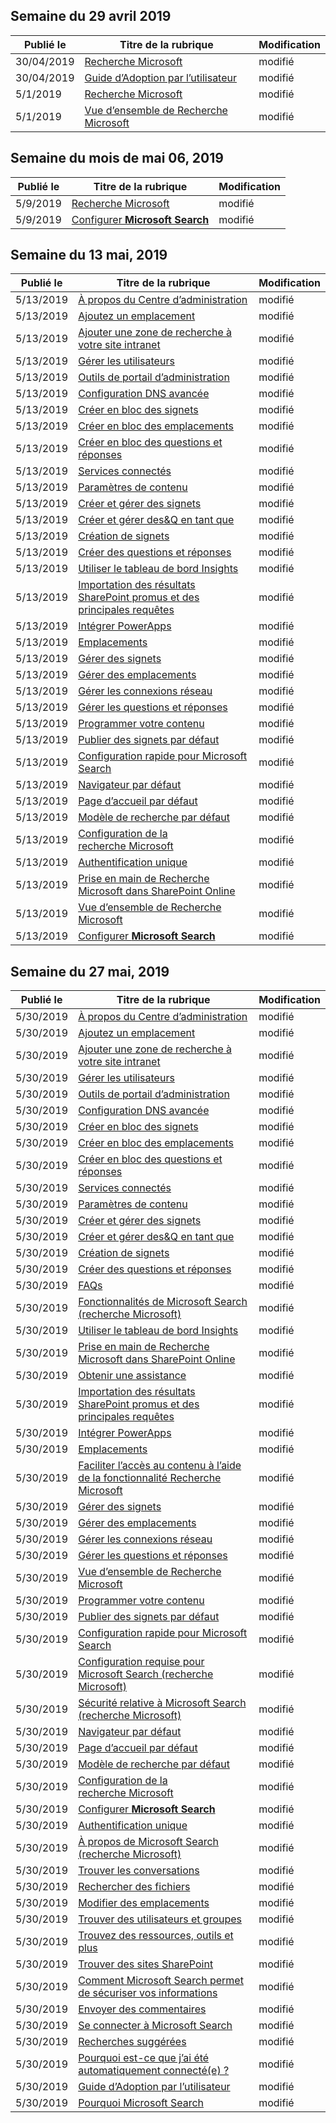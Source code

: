 <!-- This file is generated automatically each week. Changes made to this file will be overwritten.-->




## <a name="week-of-april-29-2019"></a>Semaine du 29 avril 2019


| Publié le |Titre de la rubrique | Modification |
|------|------------|--------|
| 30/04/2019 | [Recherche Microsoft](/MicrosoftSearch/microsoft-search) | modifié |
| 30/04/2019 | [ Guide d’Adoption par l’utilisateur](/MicrosoftSearch/user-adoption-guide) | modifié |
| 5/1/2019 | [Recherche Microsoft](/MicrosoftSearch/microsoft-search) | modifié |
| 5/1/2019 | [Vue d’ensemble de Recherche Microsoft](/MicrosoftSearch/overview-microsoft-search) | modifié |


## <a name="week-of-may-06-2019"></a>Semaine du mois de mai 06, 2019


| Publié le |Titre de la rubrique | Modification |
|------|------------|--------|
| 5/9/2019 | [Recherche Microsoft](/MicrosoftSearch/index) | modifié |
| 5/9/2019 | [Configurer **Microsoft Search**](/MicrosoftSearch/setup-microsoft-search) | modifié |


## <a name="week-of-may-13-2019"></a>Semaine du 13 mai, 2019


| Publié le |Titre de la rubrique | Modification |
|------|------------|--------|
| 5/13/2019 | [À propos du Centre d’administration](/MicrosoftSearch/about-the-admin-portal) | modifié |
| 5/13/2019 | [Ajoutez un emplacement](/MicrosoftSearch/add-a-location) | modifié |
| 5/13/2019 | [Ajouter une zone de recherche à votre site intranet](/MicrosoftSearch/add-a-search-box-to-your-intranet-site) | modifié |
| 5/13/2019 | [Gérer les utilisateurs](/MicrosoftSearch/add-users) | modifié |
| 5/13/2019 | [Outils de portail d’administration](/MicrosoftSearch/admin-portal-tools) | modifié |
| 5/13/2019 | [Configuration DNS avancée](/MicrosoftSearch/advanced-dns-configuration) | modifié |
| 5/13/2019 | [Créer en bloc des signets](/MicrosoftSearch/bulk-create-bookmarks) | modifié |
| 5/13/2019 | [Créer en bloc des emplacements](/MicrosoftSearch/bulk-create-locations) | modifié |
| 5/13/2019 | [Créer en bloc des questions et réponses](/MicrosoftSearch/bulk-create-qas) | modifié |
| 5/13/2019 | [Services connectés](/MicrosoftSearch/connected-services) | modifié |
| 5/13/2019 | [Paramètres de contenu](/MicrosoftSearch/content-settings) | modifié |
| 5/13/2019 | [Créer et gérer des signets](/MicrosoftSearch/create-and-manage-bookmarks) | modifié |
| 5/13/2019 | [Créer et gérer des&Q en tant que](/MicrosoftSearch/create-and-manage-qas) | modifié |
| 5/13/2019 | [Création de signets](/MicrosoftSearch/create-bookmarks) | modifié |
| 5/13/2019 | [Créer des questions et réponses](/MicrosoftSearch/create-qas) | modifié |
| 5/13/2019 | [Utiliser le tableau de bord Insights](/MicrosoftSearch/get-insights) | modifié |
| 5/13/2019 | [Importation des résultats SharePoint promus et des principales requêtes](/MicrosoftSearch/import-sharepoint-promoted-results-and-top-queries) | modifié |
| 5/13/2019 | [Intégrer PowerApps](/MicrosoftSearch/integrate-powerapps) | modifié |
| 5/13/2019 | [Emplacements](/MicrosoftSearch/locations) | modifié |
| 5/13/2019 | [Gérer des signets](/MicrosoftSearch/manage-bookmarks) | modifié |
| 5/13/2019 | [Gérer des emplacements](/MicrosoftSearch/manage-locations) | modifié |
| 5/13/2019 | [Gérer les connexions réseau](/MicrosoftSearch/manage-network-connections) | modifié |
| 5/13/2019 | [Gérer les questions et réponses](/MicrosoftSearch/manage-qas) | modifié |
| 5/13/2019 | [Programmer votre contenu](/MicrosoftSearch/plan-your-content) | modifié |
| 5/13/2019 | [Publier des signets par défaut](/MicrosoftSearch/publish-default-bookmarks) | modifié |
| 5/13/2019 | [Configuration rapide pour Microsoft Search](/MicrosoftSearch/quick-set-up) | modifié |
| 5/13/2019 | [Navigateur par défaut](/MicrosoftSearch/set-default-browser) | modifié |
| 5/13/2019 | [Page d’accueil par défaut](/MicrosoftSearch/set-default-homepage) | modifié |
| 5/13/2019 | [Modèle de recherche par défaut](/MicrosoftSearch/set-default-search-engine) | modifié |
| 5/13/2019 | [Configuration de la recherche Microsoft](/MicrosoftSearch/set-up-microsoft-search) | modifié |
| 5/13/2019 | [Authentification unique](/MicrosoftSearch/test-single-sign-on) | modifié |
| 5/13/2019 | [Prise en main de Recherche Microsoft dans SharePoint Online](/MicrosoftSearch/get-started-search-in-sharepoint-online) | modifié |
| 5/13/2019 | [Vue d’ensemble de Recherche Microsoft](/MicrosoftSearch/overview-microsoft-search) | modifié |
| 5/13/2019 | [Configurer **Microsoft Search**](/MicrosoftSearch/setup-microsoft-search) | modifié |


## <a name="week-of-may-27-2019"></a>Semaine du 27 mai, 2019


| Publié le |Titre de la rubrique | Modification |
|------|------------|--------|
| 5/30/2019 | [À propos du Centre d’administration](/MicrosoftSearch/about-the-admin-portal) | modifié |
| 5/30/2019 | [Ajoutez un emplacement](/MicrosoftSearch/add-a-location) | modifié |
| 5/30/2019 | [Ajouter une zone de recherche à votre site intranet](/MicrosoftSearch/add-a-search-box-to-your-intranet-site) | modifié |
| 5/30/2019 | [Gérer les utilisateurs](/MicrosoftSearch/add-users) | modifié |
| 5/30/2019 | [Outils de portail d’administration](/MicrosoftSearch/admin-portal-tools) | modifié |
| 5/30/2019 | [Configuration DNS avancée](/MicrosoftSearch/advanced-dns-configuration) | modifié |
| 5/30/2019 | [Créer en bloc des signets](/MicrosoftSearch/bulk-create-bookmarks) | modifié |
| 5/30/2019 | [Créer en bloc des emplacements](/MicrosoftSearch/bulk-create-locations) | modifié |
| 5/30/2019 | [Créer en bloc des questions et réponses](/MicrosoftSearch/bulk-create-qas) | modifié |
| 5/30/2019 | [Services connectés](/MicrosoftSearch/connected-services) | modifié |
| 5/30/2019 | [Paramètres de contenu](/MicrosoftSearch/content-settings) | modifié |
| 5/30/2019 | [Créer et gérer des signets](/MicrosoftSearch/create-and-manage-bookmarks) | modifié |
| 5/30/2019 | [Créer et gérer des&Q en tant que](/MicrosoftSearch/create-and-manage-qas) | modifié |
| 5/30/2019 | [Création de signets](/MicrosoftSearch/create-bookmarks) | modifié |
| 5/30/2019 | [Créer des questions et réponses](/MicrosoftSearch/create-qas) | modifié |
| 5/30/2019 | [FAQs](/MicrosoftSearch/faqs) | modifié |
| 5/30/2019 | [Fonctionnalités de Microsoft Search (recherche Microsoft)](/MicrosoftSearch/features) | modifié |
| 5/30/2019 | [Utiliser le tableau de bord Insights](/MicrosoftSearch/get-insights) | modifié |
| 5/30/2019 | [Prise en main de Recherche Microsoft dans SharePoint Online](/MicrosoftSearch/get-started-search-in-sharepoint-online) | modifié |
| 5/30/2019 | [Obtenir une assistance](/MicrosoftSearch/get-support) | modifié |
| 5/30/2019 | [Importation des résultats SharePoint promus et des principales requêtes](/MicrosoftSearch/import-sharepoint-promoted-results-and-top-queries) | modifié |
| 5/30/2019 | [Intégrer PowerApps](/MicrosoftSearch/integrate-powerapps) | modifié |
| 5/30/2019 | [Emplacements](/MicrosoftSearch/locations) | modifié |
| 5/30/2019 | [Faciliter l’accès au contenu à l’aide de la fonctionnalité Recherche Microsoft](/MicrosoftSearch/make-content-easy-to-find) | modifié |
| 5/30/2019 | [Gérer des signets](/MicrosoftSearch/manage-bookmarks) | modifié |
| 5/30/2019 | [Gérer des emplacements](/MicrosoftSearch/manage-locations) | modifié |
| 5/30/2019 | [Gérer les connexions réseau](/MicrosoftSearch/manage-network-connections) | modifié |
| 5/30/2019 | [Gérer les questions et réponses](/MicrosoftSearch/manage-qas) | modifié |
| 5/30/2019 | [Vue d’ensemble de Recherche Microsoft](/MicrosoftSearch/overview-microsoft-search) | modifié |
| 5/30/2019 | [Programmer votre contenu](/MicrosoftSearch/plan-your-content) | modifié |
| 5/30/2019 | [Publier des signets par défaut](/MicrosoftSearch/publish-default-bookmarks) | modifié |
| 5/30/2019 | [Configuration rapide pour Microsoft Search](/MicrosoftSearch/quick-set-up) | modifié |
| 5/30/2019 | [Configuration requise pour Microsoft Search (recherche Microsoft)](/MicrosoftSearch/requirements) | modifié |
| 5/30/2019 | [Sécurité relative à Microsoft Search (recherche Microsoft)](/MicrosoftSearch/security) | modifié |
| 5/30/2019 | [Navigateur par défaut](/MicrosoftSearch/set-default-browser) | modifié |
| 5/30/2019 | [Page d’accueil par défaut](/MicrosoftSearch/set-default-homepage) | modifié |
| 5/30/2019 | [Modèle de recherche par défaut](/MicrosoftSearch/set-default-search-engine) | modifié |
| 5/30/2019 | [Configuration de la recherche Microsoft](/MicrosoftSearch/set-up-microsoft-search) | modifié |
| 5/30/2019 | [Configurer **Microsoft Search**](/MicrosoftSearch/setup-microsoft-search) | modifié |
| 5/30/2019 | [Authentification unique](/MicrosoftSearch/test-single-sign-on) | modifié |
| 5/30/2019 | [À propos de Microsoft Search (recherche Microsoft)](/MicrosoftSearch/use/about-microsoft-search) | modifié |
| 5/30/2019 | [Trouver les conversations](/MicrosoftSearch/use/find-conversations) | modifié |
| 5/30/2019 | [Rechercher des fichiers](/MicrosoftSearch/use/find-files) | modifié |
| 5/30/2019 | [Modifier des emplacements](/MicrosoftSearch/use/find-locations) | modifié |
| 5/30/2019 | [Trouver des utilisateurs et groupes](/MicrosoftSearch/use/find-people-and-groups) | modifié |
| 5/30/2019 | [Trouvez des ressources, outils et plus](/MicrosoftSearch/use/find-resources-tools-and-more) | modifié |
| 5/30/2019 | [Trouver des sites SharePoint](/MicrosoftSearch/use/find-sharepoint-sites) | modifié |
| 5/30/2019 | [Comment Microsoft Search permet de sécuriser vos informations](/MicrosoftSearch/use/how-microsoft-search-keeps-your-info-secure) | modifié |
| 5/30/2019 | [Envoyer des commentaires](/MicrosoftSearch/use/send-feedback) | modifié |
| 5/30/2019 | [Se connecter à Microsoft Search](/MicrosoftSearch/use/sign-in) | modifié |
| 5/30/2019 | [Recherches suggérées](/MicrosoftSearch/use/suggested-searches) | modifié |
| 5/30/2019 | [Pourquoi est-ce que j’ai été automatiquement connecté(e) ?](/MicrosoftSearch/use/why-am-i-automatically-signed-in) | modifié |
| 5/30/2019 | [ Guide d’Adoption par l’utilisateur](/MicrosoftSearch/user-adoption-guide) | modifié |
| 5/30/2019 | [Pourquoi Microsoft Search](/MicrosoftSearch/why-microsoft-search) | modifié |
